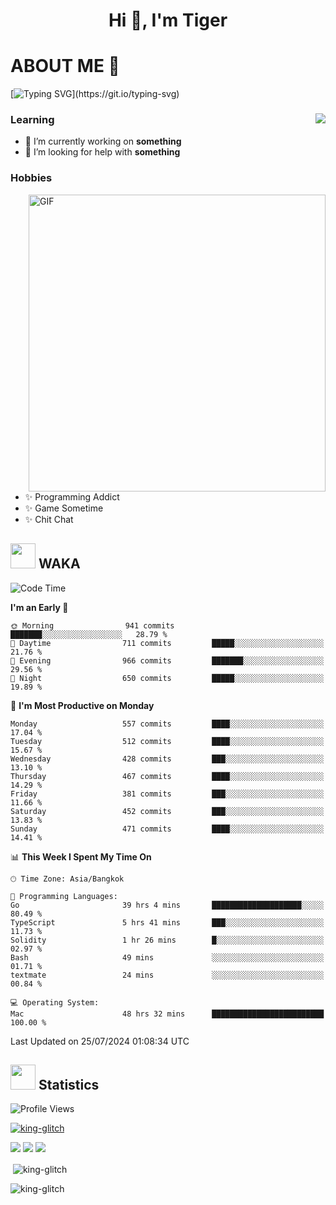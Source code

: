 <h1 align="center">Hi 👋, I'm Tiger</h1>




# ABOUT ME 💬

[![Typing SVG](https://readme-typing-svg.herokuapp.com?color=22F771&vCenter=true&lines=A+perssionate+developer+from+nowhere.)](https://git.io/typing-svg)

<div>
 <img align="right" src="https://spotify-github-profile.vercel.app/api/view?uid=12129734423&cover_image=false&theme=default&bar_color=22d016&bar_color_cover=true" />
 <h3>Learning</h3>
 
 <ul>
  <li>🔭 I’m currently working on <b>something</b></li>
  <li>🤝 I’m looking for help with <b>something</b></li>
 </ul>
 
</div>
<div>
 <h3>Hobbies</h3>
 <img align="right" height="475px"  alt="GIF" src="https://i.pinimg.com/originals/1f/b7/db/1fb7dbee557e5ed509f7517da8a84d58.gif" />
 <ul>
  <li>✨ Programming Addict</li>
  <li>✨ Game Sometime</li>
  <li>✨ Chit Chat</li>
 </ul>
 
</div>



## <img height="40" src="https://raw.githubusercontent.com/innng/innng/master/assets/kyubey.gif"/> WAKA

<!--START_SECTION:waka-->
![Code Time](http://img.shields.io/badge/Code%20Time-2%2C039%20hrs%2049%20mins-blue)

**I'm an Early 🐤** 

```text
🌞 Morning                941 commits         ███████░░░░░░░░░░░░░░░░░░   28.79 % 
🌆 Daytime                711 commits         █████░░░░░░░░░░░░░░░░░░░░   21.76 % 
🌃 Evening                966 commits         ███████░░░░░░░░░░░░░░░░░░   29.56 % 
🌙 Night                  650 commits         █████░░░░░░░░░░░░░░░░░░░░   19.89 % 
```
📅 **I'm Most Productive on Monday** 

```text
Monday                   557 commits         ████░░░░░░░░░░░░░░░░░░░░░   17.04 % 
Tuesday                  512 commits         ████░░░░░░░░░░░░░░░░░░░░░   15.67 % 
Wednesday                428 commits         ███░░░░░░░░░░░░░░░░░░░░░░   13.10 % 
Thursday                 467 commits         ████░░░░░░░░░░░░░░░░░░░░░   14.29 % 
Friday                   381 commits         ███░░░░░░░░░░░░░░░░░░░░░░   11.66 % 
Saturday                 452 commits         ███░░░░░░░░░░░░░░░░░░░░░░   13.83 % 
Sunday                   471 commits         ████░░░░░░░░░░░░░░░░░░░░░   14.41 % 
```


📊 **This Week I Spent My Time On** 

```text
🕑︎ Time Zone: Asia/Bangkok

💬 Programming Languages: 
Go                       39 hrs 4 mins       ████████████████████░░░░░   80.49 % 
TypeScript               5 hrs 41 mins       ███░░░░░░░░░░░░░░░░░░░░░░   11.73 % 
Solidity                 1 hr 26 mins        █░░░░░░░░░░░░░░░░░░░░░░░░   02.97 % 
Bash                     49 mins             ░░░░░░░░░░░░░░░░░░░░░░░░░   01.71 % 
textmate                 24 mins             ░░░░░░░░░░░░░░░░░░░░░░░░░   00.84 % 

💻 Operating System: 
Mac                      48 hrs 32 mins      █████████████████████████   100.00 % 
```


 Last Updated on 25/07/2024 01:08:34 UTC
<!--END_SECTION:waka-->
## <img height="40" src="https://raw.githubusercontent.com/innng/innng/master/assets/kyubey.gif"/> Statistics
![Profile Views](https://komarev.com/ghpvc/?username=king-glitch)  

<p align="left"> 
 <a href="https://github.com/ryo-ma/github-profile-trophy">
  <img src="https://github-profile-trophy.vercel.app/?username=king-glitch&theme=dracula" alt="king-glitch" />
 </a> </p>

![](https://github-profile-summary-cards.vercel.app/api/cards/profile-details?username=king-glitch&theme=dracula)
![](https://github-profile-summary-cards.vercel.app/api/cards/stats?username=king-glitch&theme=dracula) 
![](https://github-profile-summary-cards.vercel.app/api/cards/productive-time?username=king-glitch&theme=dracula)


<p>&nbsp;<img align="center" src="https://github-readme-stats.vercel.app/api?username=king-glitch&theme=dracula" alt="king-glitch" /></p>

<p><img align="center" src="https://github-readme-streak-stats.herokuapp.com/?user=king-glitch&theme=dracula" alt="king-glitch" /></p>
